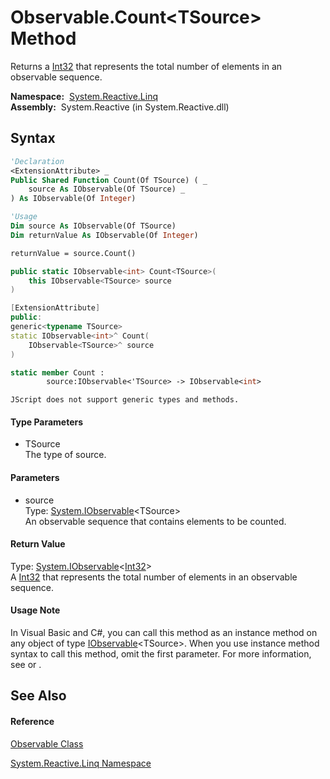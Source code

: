 # Observable.Count\<TSource\> Method

Returns a [Int32](https://msdn.microsoft.com/en-us/library/td2s409d) that represents the total number of elements in an observable sequence.

**Namespace:**  [System.Reactive.Linq](System.Reactive.Linq\System.Reactive.Linq.md)  
**Assembly:**  System.Reactive (in System.Reactive.dll)

## Syntax

```vb
'Declaration
<ExtensionAttribute> _
Public Shared Function Count(Of TSource) ( _
    source As IObservable(Of TSource) _
) As IObservable(Of Integer)
```

```vb
'Usage
Dim source As IObservable(Of TSource)
Dim returnValue As IObservable(Of Integer)

returnValue = source.Count()
```

```csharp
public static IObservable<int> Count<TSource>(
    this IObservable<TSource> source
)
```

```c++
[ExtensionAttribute]
public:
generic<typename TSource>
static IObservable<int>^ Count(
    IObservable<TSource>^ source
)
```

```fsharp
static member Count : 
        source:IObservable<'TSource> -> IObservable<int> 
```

```jscript
JScript does not support generic types and methods.
```

#### Type Parameters

- TSource  
  The type of source.

#### Parameters

- source  
  Type: [System.IObservable](https://msdn.microsoft.com/en-us/library/Dd990377)\<TSource\>  
  An observable sequence that contains elements to be counted.

#### Return Value

Type: [System.IObservable](https://msdn.microsoft.com/en-us/library/Dd990377)\<[Int32](https://msdn.microsoft.com/en-us/library/td2s409d)\>  
A [Int32](https://msdn.microsoft.com/en-us/library/td2s409d) that represents the total number of elements in an observable sequence.

#### Usage Note

In Visual Basic and C\#, you can call this method as an instance method on any object of type [IObservable](https://msdn.microsoft.com/en-us/library/Dd990377)\<TSource\>. When you use instance method syntax to call this method, omit the first parameter. For more information, see [](https://msdn.microsoft.com/en-us/library/Bb384936) or [](https://msdn.microsoft.com/en-us/library/Bb383977).

## See Also

#### Reference

[Observable Class](Observable\Observable.md)

[System.Reactive.Linq Namespace](System.Reactive.Linq\System.Reactive.Linq.md)









